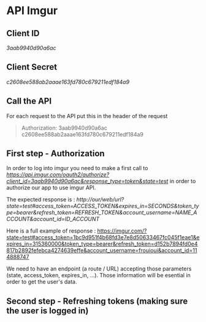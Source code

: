 # API Imgur

## Client ID

*3aab9940d90a6ac*

## Client Secret

*c2608ee588ab2aaae163fd780c679211edf184a9*

## Call the API

For each request to the API put this in the header of the request
> Authorization: 3aab9940d90a6ac c2608ee588ab2aaae163fd780c679211edf184a9

## First step - Authorization

In order to log into imgur you need to make a first call to *https://api.imgur.com/oauth2/authorize?client_id=3aab9940d90a6ac&response_type=token&state=test* in order to authorize our app to use imgur API.

The expected response is : *http://our/web/url?state=test#access_token=ACCESS_TOKEN&expires_in=SECONDS&token_type=bearer&refresh_token=REFRESH_TOKEN&account_username=NAME_ACCOUNT&account_id=ID_ACCOUNT*

Here is a full example of response : https://imgur.com/?state=test#access_token=1bc9d951f4b68fd3e7e8d50633467fc045f1eae1&expires_in=315360000&token_type=bearer&refresh_token=d152b7894fd0e4817b2892fefebca4274639effe&account_username=frouioui&account_id=114888747

We need to have an endpoint (a route / URL) accepting those parameters (state, access_token, expires_in, ...). Those information will be esential in order to get the user's data.

## Second step - Refreshing tokens (making sure the user is logged in)
